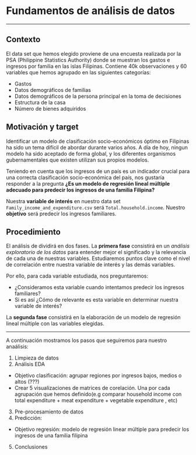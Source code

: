 # Fundamentos de análisis de datos

***

## Contexto

El data set que hemos elegido proviene de una encuesta realizada por la PSA (Philippine Statistics Authority) donde se muestran los gastos e ingresos por familia en las islas Filipinas. Contiene 40k observaciones y 60 variables que hemos agrupado en las siguientes categorías:

* Gastos
* Datos demográficos de familias
* Datos demográficos de la persona principal en la toma de decisiones
* Estructura de la casa
* Número de bienes adquiridos


## Motivación y target

Identificar un modelo de clasificación socio-económicos óptimo en Filipinas ha sido un tema difícil de abordar durante varios años. A día de hoy, ningun modelo ha sido aceptado de forma global, y los diferentes organismos gubernamentales que existen utilizan sus propios modelos.

Teniendo en cuenta que los ingresos de un país es un indicador crucial para una correcta clasificación socio-económica del país, nos gustaría responder a la pregunta **¿Es un modelo de regresión lineal múltiple adecuado para predecir los ingresos de una familia Filipina?**

Nuestra **variable de interés** en nuestro data set `Family_income_and_expenditure.csv` será `Total.household.income`. Nuestro **objetivo** será predecir los ingresos familiares.


## Procedimiento

El análisis de dividirá en dos fases. La **primera fase** consistirá en un *análisis exploratorio de los datos* para entender mejor el significado y la relevancia de cada una de nuestras variables. Estudiaremos puntos clave como el nivel de correlación entre nuestra variable de interés y las demás variables.

Por ello, para cada variable estudiada, nos preguntaremos:

* ¿Consideramos esta variable cuando intentamos predecir los ingresos familiares?
* Si es así ¿Cómo de relevante es esta variable en determinar nuestra variable de interés?

La **segunda fase** consistirá en la elaboración de un modelo de regresión lineal múltiple con las variables elegidas.

***

A continuación mostramos los pasos que seguiremos para nuestro anaálisis:


1. Limpieza de datos
2. Análisis EDA

* Objetivo clasificación: agrupar regiones por ingresos bajos, medios o altos (???)
* Crear 5 visualizaciones de matrices de corelación. Una por cada agrupación que hemos definido(e.g comparar household income con total expenditure + meat expenditure + vegetable expenditure , etc)

3. Pre-procesamiento de datos
4. Predicción:

 * Objetivo regresión: modelo de regresión linear múltiple para predecir los ingresos de una familia filipina

5. Conclusiones
